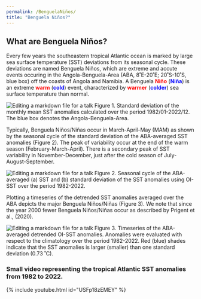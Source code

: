 ```yaml
---
permalink: /BenguelaNiños/
title: "Benguela Niños?"
---
```




## What are Benguela Niños? 
Every few years the southeastern tropical Atlantic ocean is marked by large sea surface temperature (SST) deviations from its seasonal cycle. These deviations are named Benguela Niños, which are extreme and accute events occuring in the Angola-Benguela-Area (ABA, 8˚E-20˚E; 20˚S-10˚S, blue box) off the coasts of Angola and Namibia. A Benguela <span style="color:red">**Niño**</span> (<span style="color:blue">**Niña**</span>) is an extreme <span style="color:red"> **warm** </span> (<span style="color:blue">**cold**</span>) event, characterized by <span style="color:red">**warmer**</span> (<span style="color:blue">**colder**</span>) sea surface temperature than normal. 

![Editing a markdown file for a talk](https://raw.githubusercontent.com/aprig/arthurprigent/0fceaec02bea5651dae8e0a31bbc21b5a3605fab/_pages/figure_aba.png)
Figure 1. Standard deviation of the monthly mean SST anomalies calculated over the period 1982/01-2022/12. The blue box denotes the Angola-Benguela-Area. 

Typically, Benguela Niños/Niñas occur in March-April-May (MAM) as shown by the seasonal cycle of the standard deviation of the ABA-averaged SST anomalies (Figure 2). The peak of variability occur at the end of the warm season (February-March-April). There is a secondary peak of SST variability in November-December, just after the cold season of July-August-September.

![Editing a markdown file for a talk](https://raw.githubusercontent.com/aprig/arthurprigent/master/_pages/figure_seasonal_cycles.png)
Figure 2. Seasonal cycle of the ABA-averaged (a) SST and (b) standard deviation of the SST anomalies using OI-SST over the period 1982-2022. 

Plotting a timeseries of the detrended SST anomalies averaged over the ABA depicts the major Benguela Niños/Niñas (Figure 3). We note that since the year 2000 fewer Benguela Niños/Niñas occur as described by Prigent et al., (2020). 

![Editing a markdown file for a talk](https://raw.githubusercontent.com/aprig/arthurprigent/master/_pages/figure_timeseries.png)
Figure 3. Timeseries of the ABA-averaged detrended OI-SST anomalies. Anomalies were evaluated with respect to the climatology over the period 1982-2022. Red (blue) shades indicate that the SST anomalies is larger (smaller) than one standard deviation (0.73 ˚C).  

### Small video representing the tropical Atlantic SST anomalies from 1982 to 2022. 

{% include youtube.html id="USFp18zEMEY" %}
